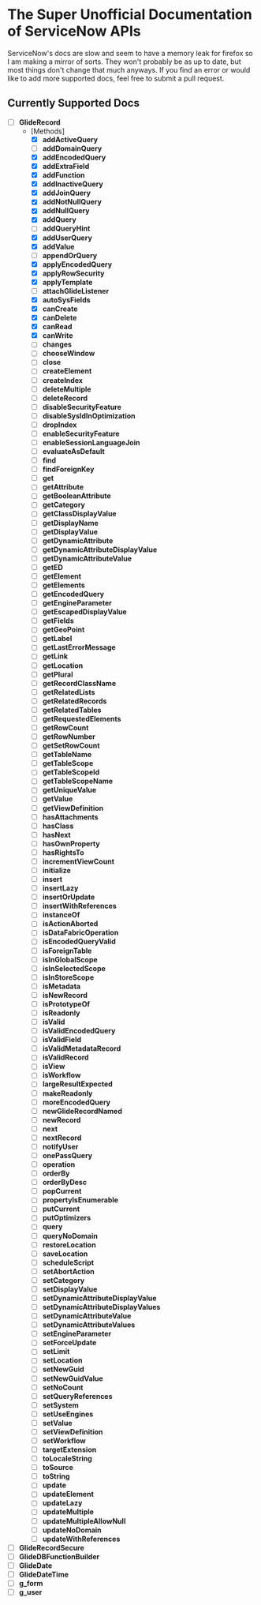 # The Super Unofficial Documentation of ServiceNow APIs
ServiceNow's docs are slow and seem to have a memory leak for firefox so I am
making a mirror of sorts. They won't probably be as up to date, but most things
don't change that much anyways. If you find an error or would like to add more supported
docs, feel free to submit a pull request.


## Currently Supported Docs
- [ ] **GlideRecord**
  - [Methods]
    - [x] **addActiveQuery**
    - [ ] **addDomainQuery**
    - [x] **addEncodedQuery**
    - [x] **addExtraField**
    - [x] **addFunction**
    - [x] **addInactiveQuery**
    - [x] **addJoinQuery**
    - [x] **addNotNullQuery**
    - [x] **addNullQuery**
    - [x] **addQuery**
    - [ ] **addQueryHint**
    - [x] **addUserQuery**
    - [x] **addValue**
    - [ ] **appendOrQuery**
    - [x] **applyEncodedQuery**
    - [x] **applyRowSecurity**
    - [x] **applyTemplate**
    - [ ] **attachGlideListener**
    - [x] **autoSysFields**
    - [x] **canCreate**
    - [x] **canDelete**
    - [x] **canRead**
    - [x] **canWrite**
    - [ ] **changes**
    - [ ] **chooseWindow**
    - [ ] **close**
    - [ ] **createElement**
    - [ ] **createIndex**
    - [ ] **deleteMultiple**
    - [ ] **deleteRecord**
    - [ ] **disableSecurityFeature**
    - [ ] **disableSysIdInOptimization**
    - [ ] **dropIndex**
    - [ ] **enableSecurityFeature**
    - [ ] **enableSessionLanguageJoin**
    - [ ] **evaluateAsDefault**
    - [ ] **find**
    - [ ] **findForeignKey**
    - [ ] **get**
    - [ ] **getAttribute**
    - [ ] **getBooleanAttribute**
    - [ ] **getCategory**
    - [ ] **getClassDisplayValue**
    - [ ] **getDisplayName**
    - [ ] **getDisplayValue**
    - [ ] **getDynamicAttribute**
    - [ ] **getDynamicAttributeDisplayValue**
    - [ ] **getDynamicAttributeValue**
    - [ ] **getED**
    - [ ] **getElement**
    - [ ] **getElements**
    - [ ] **getEncodedQuery**
    - [ ] **getEngineParameter**
    - [ ] **getEscapedDisplayValue**
    - [ ] **getFields**
    - [ ] **getGeoPoint**
    - [ ] **getLabel**
    - [ ] **getLastErrorMessage**
    - [ ] **getLink**
    - [ ] **getLocation**
    - [ ] **getPlural**
    - [ ] **getRecordClassName**
    - [ ] **getRelatedLists**
    - [ ] **getRelatedRecords**
    - [ ] **getRelatedTables**
    - [ ] **getRequestedElements**
    - [ ] **getRowCount**
    - [ ] **getRowNumber**
    - [ ] **getSetRowCount**
    - [ ] **getTableName**
    - [ ] **getTableScope**
    - [ ] **getTableScopeId**
    - [ ] **getTableScopeName**
    - [ ] **getUniqueValue**
    - [ ] **getValue**
    - [ ] **getViewDefinition**
    - [ ] **hasAttachments**
    - [ ] **hasClass**
    - [ ] **hasNext**
    - [ ] **hasOwnProperty**
    - [ ] **hasRightsTo**
    - [ ] **incrementViewCount**
    - [ ] **initialize**
    - [ ] **insert**
    - [ ] **insertLazy**
    - [ ] **insertOrUpdate**
    - [ ] **insertWithReferences**
    - [ ] **instanceOf**
    - [ ] **isActionAborted**
    - [ ] **isDataFabricOperation**
    - [ ] **isEncodedQueryValid**
    - [ ] **isForeignTable**
    - [ ] **isInGlobalScope**
    - [ ] **isInSelectedScope**
    - [ ] **isInStoreScope**
    - [ ] **isMetadata**
    - [ ] **isNewRecord**
    - [ ] **isPrototypeOf**
    - [ ] **isReadonly**
    - [ ] **isValid**
    - [ ] **isValidEncodedQuery**
    - [ ] **isValidField**
    - [ ] **isValidMetadataRecord**
    - [ ] **isValidRecord**
    - [ ] **isView**
    - [ ] **isWorkflow**
    - [ ] **largeResultExpected**
    - [ ] **makeReadonly**
    - [ ] **moreEncodedQuery**
    - [ ] **newGlideRecordNamed**
    - [ ] **newRecord**
    - [ ] **next**
    - [ ] **nextRecord**
    - [ ] **notifyUser**
    - [ ] **onePassQuery**
    - [ ] **operation**
    - [ ] **orderBy**
    - [ ] **orderByDesc**
    - [ ] **popCurrent**
    - [ ] **propertyIsEnumerable**
    - [ ] **putCurrent**
    - [ ] **putOptimizers**
    - [ ] **query**
    - [ ] **queryNoDomain**
    - [ ] **restoreLocation**
    - [ ] **saveLocation**
    - [ ] **scheduleScript**
    - [ ] **setAbortAction**
    - [ ] **setCategory**
    - [ ] **setDisplayValue**
    - [ ] **setDynamicAttributeDisplayValue**
    - [ ] **setDynamicAttributeDisplayValues**
    - [ ] **setDynamicAttributeValue**
    - [ ] **setDynamicAttributeValues**
    - [ ] **setEngineParameter**
    - [ ] **setForceUpdate**
    - [ ] **setLimit**
    - [ ] **setLocation**
    - [ ] **setNewGuid**
    - [ ] **setNewGuidValue**
    - [ ] **setNoCount**
    - [ ] **setQueryReferences**
    - [ ] **setSystem**
    - [ ] **setUseEngines**
    - [ ] **setValue**
    - [ ] **setViewDefinition**
    - [ ] **setWorkflow**
    - [ ] **targetExtension**
    - [ ] **toLocaleString**
    - [ ] **toSource**
    - [ ] **toString**
    - [ ] **update**
    - [ ] **updateElement**
    - [ ] **updateLazy**
    - [ ] **updateMultiple**
    - [ ] **updateMultipleAllowNull**
    - [ ] **updateNoDomain**
    - [ ] **updateWithReferences**

- [ ] **GlideRecordSecure**
- [ ] **GlideDBFunctionBuilder**
- [ ] **GlideDate**
- [ ] **GlideDateTime**
- [ ] **g_form**
- [ ] **g_user**
